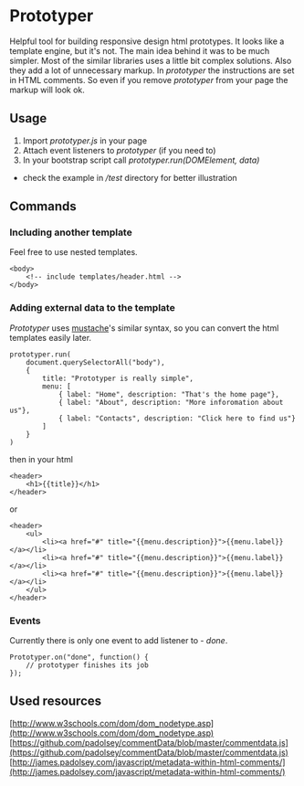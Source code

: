 # Prototyper

Helpful tool for building responsive design html prototypes. It looks like a template engine, but it's not. The main idea behind it was to be much simpler. Most of the similar libraries uses a little bit complex solutions. Also they add a lot of unnecessary markup. In *prototyper* the instructions are set in HTML comments. So even if you remove *prototyper* from your page the markup will look ok.

## Usage

  1. Import *prototyper.js* in your page
  2. Attach event listeners to *prototyper* (if you need  to)
  2. In your bootstrap script call *prototyper.run(DOMElement, data)*

* check the example in */test* directory for better illustration

## Commands

### Including another template
Feel free to use nested templates.

	<body>
		<!-- include templates/header.html -->
	</body>

### Adding external data to the template
*Prototyper* uses [mustache](http://mustache.github.io/)'s similar syntax, so you can convert the html templates easily later.

	prototyper.run(
		document.querySelectorAll("body"),
		{
			title: "Prototyper is really simple",
			menu: [
				{ label: "Home", description: "That's the home page"},
				{ label: "About", description: "More inforomation about us"},
				{ label: "Contacts", description: "Click here to find us"}
			]
		}
	)

then in your html

	<header>
		<h1>{{title}}</h1>
	</header>

or 

	<header>
		<ul>
			<li><a href="#" title="{{menu.description}}">{{menu.label}}</a></li>
			<li><a href="#" title="{{menu.description}}">{{menu.label}}</a></li>
			<li><a href="#" title="{{menu.description}}">{{menu.label}}</a></li>
		</ul>
	</header>

### Events
Currently there is only one event to add listener to - *done*.

	Prototyper.on("done", function() {
		// prototyper finishes its job
	});

## Used resources

  [http://www.w3schools.com/dom/dom_nodetype.asp](http://www.w3schools.com/dom/dom_nodetype.asp)
  [https://github.com/padolsey/commentData/blob/master/commentdata.js](https://github.com/padolsey/commentData/blob/master/commentdata.js)
  [http://james.padolsey.com/javascript/metadata-within-html-comments/](http://james.padolsey.com/javascript/metadata-within-html-comments/)